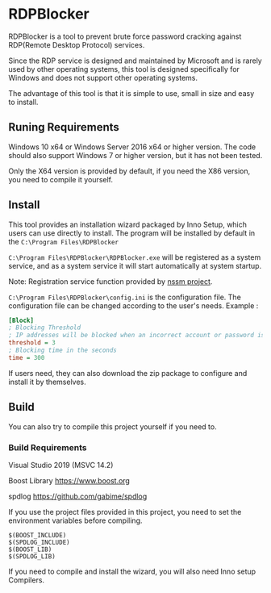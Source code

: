 # RDPBlocker

RDPBlocker is a tool to prevent brute force password cracking against RDP(Remote Desktop Protocol) services.

Since the RDP service is designed and maintained by Microsoft and is rarely used by other operating systems, this tool is designed specifically for Windows and does not support other operating systems.

The advantage of this tool is that it is simple to use, small in size and easy to install.

## Runing Requirements
Windows 10 x64 or Windows Server 2016 x64 or higher version.
The code should also support Windows 7 or higher version, but it has not been tested.

Only the X64 version is provided by default, if you need the X86 version, you need to compile it yourself.

## Install
This tool provides an installation wizard packaged by Inno Setup, which users can use directly to install.
The program will be installed by default in the ```C:\Program Files\RDPBlocker```

```C:\Program Files\RDPBlocker\RDPBlocker.exe``` will be registered as a system service, and as a system service it will start automatically at system startup.

Note: Registration service function provided by [nssm project](https://nssm.cc/).

```C:\Program Files\RDPBlocker\config.ini```  is the configuration file.
The configuration file can be changed according to the user's needs.
Example :

```ini
[Block]
; Blocking Threshold
; IP addresses will be blocked when an incorrect account or password is entered within a specified period of time greater than a threshold value.
threshold = 3
; Blocking time in the seconds
time = 300
```

If users need, they can also download the zip package to configure and install it by themselves.

## Build
You can also try to compile this project yourself if you need to.

### Build Requirements
Visual Studio 2019 (MSVC 14.2)

Boost Library https://www.boost.org

spdlog https://github.com/gabime/spdlog

If you use the project files provided in this project, you need to set the environment variables before compiling.
```
$(BOOST_INCLUDE)
$(SPDLOG_INCLUDE)
$(BOOST_LIB)
$(SPDLOG_LIB)
```

If you need to compile and install the wizard, you will also need Inno setup Compilers.
